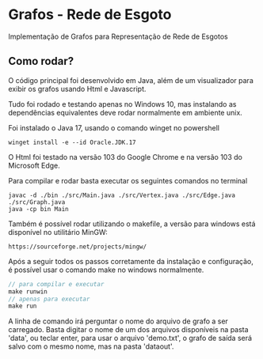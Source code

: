 # Grafos - Rede de Esgoto
Implementação de Grafos para Representação de Rede de Esgotos

## Como rodar?

O código principal foi desenvolvido em Java, além de um visualizador para exibir os grafos usando Html e Javascript.

Tudo foi rodado e testando apenas no Windows 10, mas instalando as dependências equivalentes deve rodar normalmente em ambiente unix.

Foi instalado o Java 17, usando o comando winget no powershell
~~~
winget install -e --id Oracle.JDK.17
~~~
O Html foi testado na versão 103 do Google Chrome e na versão 103 do Microsoft Edge.

Para compilar e rodar basta executar os seguintes comandos no terminal
~~~
javac -d ./bin ./src/Main.java ./src/Vertex.java ./src/Edge.java ./src/Graph.java
java -cp bin Main
~~~
Também é possível rodar utilizando o makefile, a versão para windows está disponível no utilitário MinGW:
~~~
https://sourceforge.net/projects/mingw/
~~~
Após a seguir todos os passos corretamente da instalação e configuração, é possível usar o comando make no windows normalmente.
~~~javascript
// para compilar e executar
make runwin
// apenas para executar
make run
~~~
A linha de comando irá perguntar o nome do arquivo de grafo a ser carregado. Basta digitar o nome de um dos arquivos disponíveis na pasta 'data', ou teclar enter, para usar o arquivo 'demo.txt', o grafo de saída será salvo com o mesmo nome, mas na pasta 'dataout'.